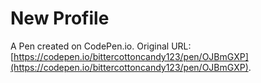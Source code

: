 # New Profile

A Pen created on CodePen.io. Original URL: [https://codepen.io/bittercottoncandy123/pen/OJBmGXP](https://codepen.io/bittercottoncandy123/pen/OJBmGXP).

